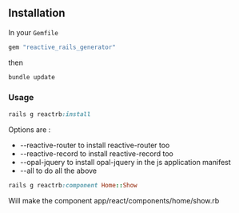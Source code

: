 

## Installation

In your `Gemfile`

```ruby
gem "reactive_rails_generator"
```

then

```ruby
bundle update
```

### Usage

```ruby
rails g reactrb:install
```

Options are :
* --reactive-router to install reactive-router too
* --reactive-record to install reactive-record too
* --opal-jquery to install opal-jquery in the js application manifest
* --all to do all the above

```ruby
rails g reactrb:component Home::Show
```

Will make the component app/react/components/home/show.rb